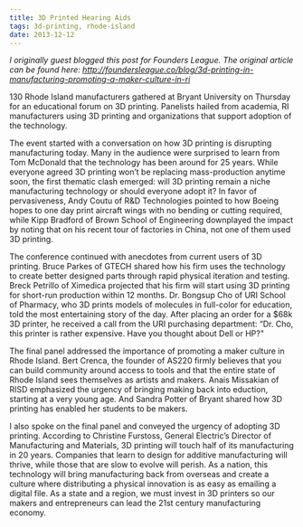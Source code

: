 ```yaml
---
title: 3D Printed Hearing Aids
tags: 3d-printing, rhode-island
date: 2013-12-12
---
```

*I originally guest blogged this post for Founders League. The original article can be found here: http://foundersleague.co/blog/3d-printing-in-manufacturing-promoting-a-maker-culture-in-ri*

130 Rhode Island manufacturers gathered at Bryant University on Thursday for an educational forum on 3D printing. Panelists hailed from academia, RI manufacturers using 3D printing and organizations that support adoption of the technology.

The event started with a conversation on how 3D printing is disrupting manufacturing today. Many in the audience were surprised to learn from Tom McDonald that the technology has been around for 25 years. While everyone agreed 3D printing won’t be replacing mass-production anytime soon, the first thematic clash emerged: will 3D printing remain a niche manufacturing technology or should everyone adopt it? In favor of pervasiveness, Andy Coutu of R&amp;D Technologies pointed to how Boeing hopes to one day print aircraft wings with no bending or cutting required, while Kipp Bradford of Brown School of Engineering downplayed the impact by noting that on his recent tour of factories in China, not one of them used 3D printing.

The conference continued with anecdotes from current users of 3D printing. Bruce Parkes of GTECH shared how his firm uses the technology to create better designed parts through rapid physical iteration and testing. Breck Petrillo of Ximedica projected that his firm will start using 3D printing for short-run production within 12 months. Dr. Bongsup Cho of URI School of Pharmacy, who 3D prints models of molecules in full-color for education, told the most entertaining story of the day. After placing an order for a $68k 3D printer, he received a call from the URI purchasing department: “Dr. Cho, this printer is rather expensive. Have you thought about Dell or HP?"

The final panel addressed the importance of promoting a maker culture in Rhode Island. Bert Crenca, the founder of AS220 firmly believes that you can build community around access to tools and that the entire state of Rhode Island sees themselves as artists and makers. Anais Missakian of RISD emphasized the urgency of bringing making back into eduction, starting at a very young age. And Sandra Potter of Bryant shared how 3D printing has enabled her students to be makers.

I also spoke on the final panel and conveyed the urgency of adopting 3D printing. According to Christine Furstoss, General Electric’s Director of Manufacturing and Materials, 3D printing will touch half of its manufacturing in 20 years. Companies that learn to design for additive manufacturing will thrive, while those that are slow to evolve will perish. As a nation, this technology will bring manufacturing back from overseas and create a culture where distributing a physical innovation is as easy as emailing a digital file. As a state and a region, we must invest in 3D printers so our makers and entrepreneurs can lead the 21st century manufacturing economy.
